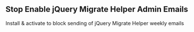 <h2>Stop Enable jQuery Migrate Helper Admin Emails</h2>
<p>Install & activate to block sending of jQuery Migrate Helper weekly emails</p>
